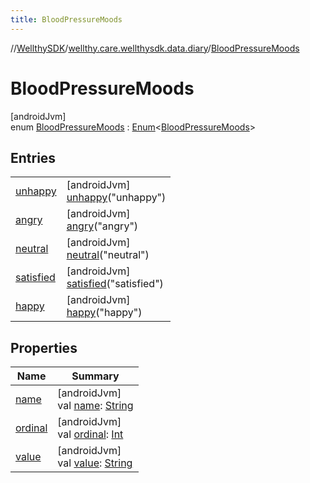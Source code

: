 ```yaml
---
title: BloodPressureMoods
---
```

//[WellthySDK](../../../index.html)/[wellthy.care.wellthysdk.data.diary](../index.html)/[BloodPressureMoods](index.html)



# BloodPressureMoods



[androidJvm]\
enum [BloodPressureMoods](index.html) : [Enum](https://kotlinlang.org/api/latest/jvm/stdlib/kotlin/-enum/index.html)&lt;[BloodPressureMoods](index.html)&gt;



## Entries


| | |
|---|---|
| [unhappy](unhappy/index.html) | [androidJvm]<br>[unhappy](unhappy/index.html)("unhappy") |
| [angry](angry/index.html) | [androidJvm]<br>[angry](angry/index.html)("angry") |
| [neutral](neutral/index.html) | [androidJvm]<br>[neutral](neutral/index.html)("neutral") |
| [satisfied](satisfied/index.html) | [androidJvm]<br>[satisfied](satisfied/index.html)("satisfied") |
| [happy](happy/index.html) | [androidJvm]<br>[happy](happy/index.html)("happy") |


## Properties


| Name | Summary |
|---|---|
| [name](../../wellthy.care.wellthysdk.data.profile.you/-gender/-male/index.html#-372974862%2FProperties%2F-1123460525) | [androidJvm]<br>val [name](../../wellthy.care.wellthysdk.data.profile.you/-gender/-male/index.html#-372974862%2FProperties%2F-1123460525): [String](https://kotlinlang.org/api/latest/jvm/stdlib/kotlin/-string/index.html) |
| [ordinal](../../wellthy.care.wellthysdk.data.profile.you/-gender/-male/index.html#-739389684%2FProperties%2F-1123460525) | [androidJvm]<br>val [ordinal](../../wellthy.care.wellthysdk.data.profile.you/-gender/-male/index.html#-739389684%2FProperties%2F-1123460525): [Int](https://kotlinlang.org/api/latest/jvm/stdlib/kotlin/-int/index.html) |
| [value](value.html) | [androidJvm]<br>val [value](value.html): [String](https://kotlinlang.org/api/latest/jvm/stdlib/kotlin/-string/index.html) |

